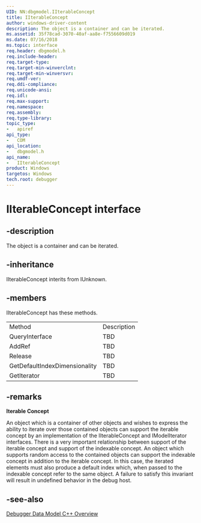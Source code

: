 ```yaml
---
UID: NN:dbgmodel.IIterableConcept
title: IIterableConcept
author: windows-driver-content
description: The object is a container and can be iterated.
ms.assetid: 35f78cad-3070-40af-aa8e-f7556609d019
ms.date: 07/16/2018
ms.topic: interface
req.header: dbgmodel.h
req.include-header:
req.target-type:
req.target-min-winverclnt:
req.target-min-winversvr:
req.umdf-ver:
req.ddi-compliance:
req.unicode-ansi:
req.idl:
req.max-support:
req.namespace:
req.assembly:
req.type-library: 
topic_type: 
-	apiref
api_type: 
-	COM
api_location: 
-	dbgmodel.h
api_name: 
-	IIterableConcept
product: Windows
targetos: Windows
tech.root: debugger
---
```


# IIterableConcept interface

## -description

The object is a container and can be iterated.


## -inheritance
IIterableConcept interits from IUnknown. 
## -members

<p>IIterableConcept has these methods.</p>
<table>
	<tr>
		<td>Method</td>
		<td>Description</td>
	</tr>
	<tr>
		<td>QueryInterface</td>
		<td>TBD</td>
	</tr>
	<tr>
		<td>AddRef</td>
		<td>TBD</td>
	</tr>
	<tr>
		<td>Release</td>
		<td>TBD</td>
	</tr>
	<tr>
		<td>GetDefaultIndexDimensionality</td>
		<td>TBD</td>
	</tr>
	<tr>
		<td>GetIterator</td>
		<td>TBD</td>
	</tr>
</table>

## -remarks

**Iterable Concept**

An object which is a container of other objects and wishes to express the ability to iterate over those contained objects can support the iterable concept by an implementation of the IIterableConcept and IModelIterator interfaces. There is a very important relationship between support of the iterable concept and support of the indexable concept. An object which supports random access to the contained objects can support the indexable concept in addition to the iterable concept. In this case, the iterated elements must also produce a default index which, when passed to the indexable concept refer to the same object. A failure to satisfy this invariant will result in undefined behavior in the debug host. 

## -see-also

[Debugger Data Model C++ Overview](https://docs.microsoft.com/windows-hardware/drivers/debugger/data-model-cpp-overview)
